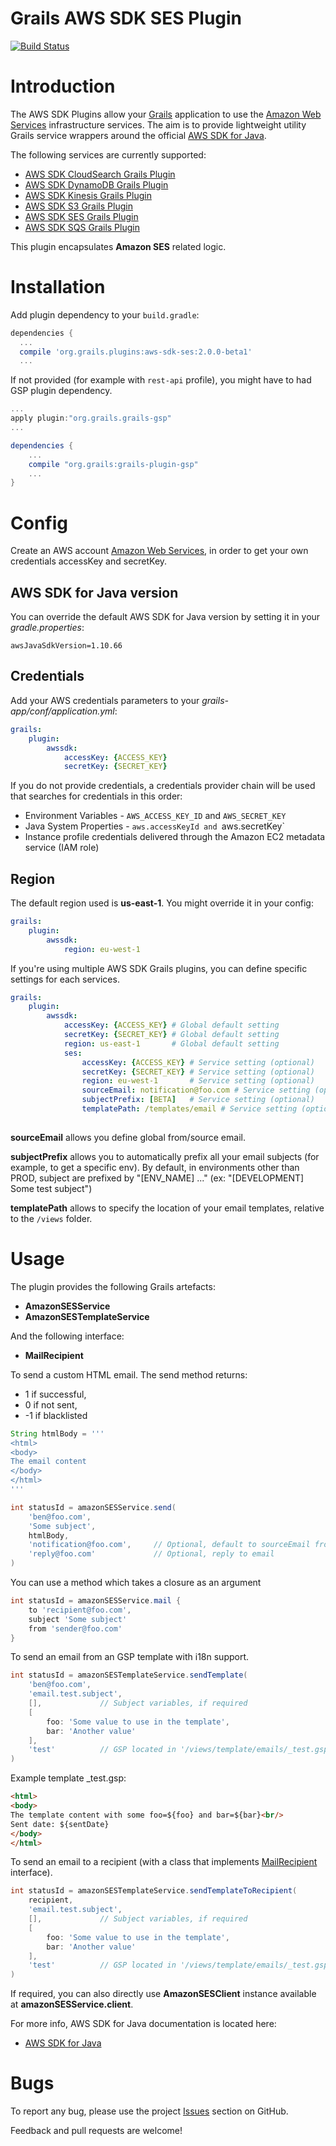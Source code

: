 Grails AWS SDK SES Plugin
=========================

[![Build Status](https://travis-ci.org/agorapulse/grails-aws-sdk-ses.svg?token=BpxbA1UyYnNoUwrDNXtN&branch=master)](https://travis-ci.org/agorapulse/grails-aws-sdk-ses)

# Introduction

The AWS SDK Plugins allow your [Grails](http://grails.org) application to use the [Amazon Web Services](http://aws.amazon.com/) infrastructure services.
The aim is to provide lightweight utility Grails service wrappers around the official [AWS SDK for Java](http://aws.amazon.com/sdkforjava/).

The following services are currently supported:

* [AWS SDK CloudSearch Grails Plugin](http://github.com/agorapulse/grails-aws-sdk-cloudsearch)
* [AWS SDK DynamoDB Grails Plugin](http://github.com/agorapulse/grails-aws-sdk-dynamodb)
* [AWS SDK Kinesis Grails Plugin](http://github.com/agorapulse/grails-aws-sdk-kinesis)
* [AWS SDK S3 Grails Plugin](http://github.com/agorapulse/grails-aws-sdk-s3)
* [AWS SDK SES Grails Plugin](http://github.com/agorapulse/grails-aws-sdk-ses)
* [AWS SDK SQS Grails Plugin](http://github.com/agorapulse/grails-aws-sdk-sqs)

This plugin encapsulates **Amazon SES** related logic.


# Installation

Add plugin dependency to your `build.gradle`:

```groovy
dependencies {
  ...
  compile 'org.grails.plugins:aws-sdk-ses:2.0.0-beta1'
  ...
```

If not provided (for example with `rest-api` profile), you might have to had GSP plugin dependency.

```groovy
...
apply plugin:"org.grails.grails-gsp"
...

dependencies {
    ...
    compile "org.grails:grails-plugin-gsp"
    ...
}
```

# Config

Create an AWS account [Amazon Web Services](http://aws.amazon.com/), in order to get your own credentials accessKey and secretKey.


## AWS SDK for Java version

You can override the default AWS SDK for Java version by setting it in your _gradle.properties_:

```
awsJavaSdkVersion=1.10.66
```

## Credentials

Add your AWS credentials parameters to your _grails-app/conf/application.yml_:

```yml
grails:
    plugin:
        awssdk:
            accessKey: {ACCESS_KEY}
            secretKey: {SECRET_KEY}
```

If you do not provide credentials, a credentials provider chain will be used that searches for credentials in this order:

* Environment Variables - `AWS_ACCESS_KEY_ID` and `AWS_SECRET_KEY`
* Java System Properties - `aws.accessKeyId and `aws.secretKey`
* Instance profile credentials delivered through the Amazon EC2 metadata service (IAM role)

## Region

The default region used is **us-east-1**. You might override it in your config:

```yml
grails:
    plugin:
        awssdk:
            region: eu-west-1
```

If you're using multiple AWS SDK Grails plugins, you can define specific settings for each services.

```yml
grails:
    plugin:
        awssdk:
            accessKey: {ACCESS_KEY} # Global default setting
            secretKey: {SECRET_KEY} # Global default setting
            region: us-east-1       # Global default setting
            ses:
                accessKey: {ACCESS_KEY} # Service setting (optional)
                secretKey: {SECRET_KEY} # Service setting (optional)
                region: eu-west-1       # Service setting (optional)
                sourceEmail: notification@foo.com # Service setting (optional)
                subjectPrefix: [BETA]   # Service setting (optional)
                templatePath: /templates/email # Service setting (optional), default to /templates/email)
            
```

**sourceEmail** allows you define global from/source email.

**subjectPrefix** allows you to automatically prefix all your email subjects (for example, to get a specific env).
By default, in environments other than PROD, subject are prefixed by "[ENV_NAME] ..." (ex: "[DEVELOPMENT] Some test subject")

**templatePath** allows to specify the location of your email templates, relative to the `/views` folder.


# Usage

The plugin provides the following Grails artefacts:

* **AmazonSESService**
* **AmazonSESTemplateService**

And the following interface:

* **MailRecipient**

To send a custom HTML email.
The send method returns:
 
* 1 if successful, 
* 0 if not sent, 
* -1 if blacklisted

```groovy
String htmlBody = '''
<html>
<body>
The email content
</body>
</html>
'''

int statusId = amazonSESService.send(
    'ben@foo.com',
    'Some subject',
    htmlBody,
    'notification@foo.com',  	// Optional, default to sourceEmail from config
    'reply@foo.com'             // Optional, reply to email
)
```

You can use a method which takes a closure as an argument

```groovy
int statusId = amazonSESService.mail {
    to 'recipient@foo.com',
    subject 'Some subject'
    from 'sender@foo.com'
}
```

To send an email from an GSP template with i18n support.

```groovy
int statusId = amazonSESTemplateService.sendTemplate(
    'ben@foo.com',
    'email.test.subject',
    [],             // Subject variables, if required
    [
        foo: 'Some value to use in the template',
        bar: 'Another value'
    ],
    'test'          // GSP located in '/views/template/emails/_test.gsp'
)
```

Example template _test.gsp:

```html
<html>
<body>
The template content with some foo=${foo} and bar=${bar}<br/>
Sent date: ${sentDate}
</body>
</html>
```

To send an email to a recipient (with a class that implements [MailRecipient](/src/main/groovy/grails/plugins/awssdk/ses/MailRecipient.groovy) interface).

```groovy
int statusId = amazonSESTemplateService.sendTemplateToRecipient(
    recipient,
    'email.test.subject',
    [],             // Subject variables, if required
    [
        foo: 'Some value to use in the template',
        bar: 'Another value'
    ],
    'test'          // GSP located in '/views/template/emails/_test.gsp'
)
```

If required, you can also directly use **AmazonSESClient** instance available at **amazonSESService.client**.

For more info, AWS SDK for Java documentation is located here:

* [AWS SDK for Java](http://docs.amazonwebservices.com/AWSJavaSDK/latest/javadoc/index.html)


# Bugs

To report any bug, please use the project [Issues](http://github.com/agorapulse/grails-aws-sdk-ses/issues) section on GitHub.

Feedback and pull requests are welcome!